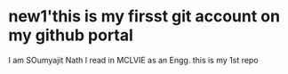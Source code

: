 # new1'this is my firsst git account on my github portal
I am SOumyajit Nath I read in MCLVIE as an Engg.
this is my 1st repo
